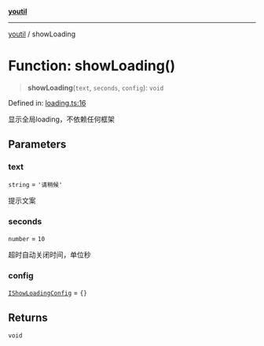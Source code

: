 [**youtil**](../README.md)

***

[youtil](../globals.md) / showLoading

# Function: showLoading()

> **showLoading**(`text`, `seconds`, `config`): `void`

Defined in: [loading.ts:16](https://github.com/sxei/youtil/blob/f5dc221b993abf7457adce16980faa2f15738fd6/src/loading.ts#L16)

显示全局loading，不依赖任何框架

## Parameters

### text

`string` = `'请稍候'`

提示文案

### seconds

`number` = `10`

超时自动关闭时间，单位秒

### config

[`IShowLoadingConfig`](../interfaces/IShowLoadingConfig.md) = `{}`

## Returns

`void`
